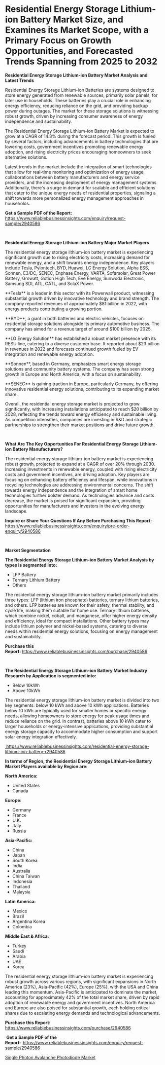 <p><h1>Residential Energy Storage Lithium-ion Battery Market Size, and Examines its Market Scope, with a Primary Focus on Growth Opportunities, and Forecasted Trends Spanning from 2025 to 2032</h1></p><p><strong>Residential Energy Storage Lithium-ion Battery Market Analysis and Latest Trends</strong></p>
<p><p>Residential Energy Storage Lithium-ion Batteries are systems designed to store energy generated from renewable sources, primarily solar panels, for later use in households. These batteries play a crucial role in enhancing energy efficiency, reducing reliance on the grid, and providing backup power during outages. The market for these storage solutions is witnessing robust growth, driven by increasing consumer awareness of energy independence and sustainability.</p><p>The Residential Energy Storage Lithium-ion Battery Market is expected to grow at a CAGR of 14.3% during the forecast period. This growth is fueled by several factors, including advancements in battery technologies that are lowering costs, government incentives promoting renewable energy adoption, and rising electricity prices encouraging homeowners to seek alternative solutions.</p><p>Latest trends in the market include the integration of smart technologies that allow for real-time monitoring and optimization of energy usage, collaborations between battery manufacturers and energy service providers, and the increasing deployment of energy management systems. Additionally, there's a surge in demand for scalable and efficient solutions that cater to the unique energy needs of residential properties, signaling a shift towards more personalized energy management approaches in households.</p></p>
<p><strong>Get a Sample PDF of the Report:&nbsp;</strong> <a href="https://www.reliablebusinessinsights.com/enquiry/request-sample/2940586?utm_campaign=3206&utm_medium=2&utm_source=Github&utm_content=ia&utm_term=15032025&utm_id=residential-energy-storage-lithium-ion-battery">https://www.reliablebusinessinsights.com/enquiry/request-sample/2940586</a></p>
<p>&nbsp;</p>
<p><strong>Residential Energy Storage Lithium-ion Battery Major Market Players</strong></p>
<p><p>The residential energy storage lithium-ion battery market is experiencing significant growth due to rising electricity costs, increasing demand for renewable energy, and a shift towards energy independence. Key players include Tesla, Pylontech, BYD, Huawei, LG Energy Solution, Alpha ESS, Sonnen, E3/DC, SENEC, Enphase Energy, VARTA, Sofarsolar, Great Power Battery, Growatt, Gotion High Tech, Eve Energy, Sunwoda Electronic, Samsung SDI, ATL, CATL, and SolaX Power.</p><p>**Tesla** is a leader in this sector with its Powerwall product, witnessing substantial growth driven by innovative technology and brand strength. The company reported revenues of approximately $81 billion in 2022, with energy products contributing a growing portion.</p><p>**BYD**, a giant in both batteries and electric vehicles, focuses on residential storage solutions alongside its primary automotive business. The company has aimed for a revenue target of around $100 billion by 2025.</p><p>**LG Energy Solution** has established a robust market presence with its RESU line, catering to a diverse customer base. It reported about $23 billion in revenues in 2022 and forecasts continued growth fueled by EV integration and renewable energy adoption.</p><p>**Sonnen**, based in Germany, emphasizes smart energy storage solutions and community battery systems. The company has seen strong growth in Europe and North America, with a focus on sustainability.</p><p>**SENEC** is gaining traction in Europe, particularly Germany, by offering innovative residential energy solutions, contributing to its expanding market share.</p><p>Overall, the residential energy storage market is projected to grow significantly, with increasing installations anticipated to reach $20 billion by 2028, reflecting the trends toward energy efficiency and sustainable living. As competition intensifies, companies are investing in R&D and strategic partnerships to strengthen their market positions and drive future growth.</p></p>
<p>&nbsp;</p>
<p><strong>What Are The Key Opportunities For Residential Energy Storage Lithium-ion Battery Manufacturers?</strong></p>
<p><p>The residential energy storage lithium-ion battery market is experiencing robust growth, projected to expand at a CAGR of over 20% through 2030. Increasing investments in renewable energy, coupled with rising electricity costs and government incentives, are driving adoption. Key players are focusing on enhancing battery efficiency and lifespan, while innovations in recycling technologies are addressing environmental concerns. The shift towards energy independence and the integration of smart home technologies further bolster demand. As technologies advance and costs decrease, the market is poised for significant expansion, providing opportunities for manufacturers and investors in the evolving energy landscape.</p></p>
<p><strong>Inquire or Share Your Questions If Any Before Purchasing This Report:</strong> <a href="https://www.reliablebusinessinsights.com/enquiry/pre-order-enquiry/2940586?utm_campaign=3206&utm_medium=2&utm_source=Github&utm_content=ia&utm_term=15032025&utm_id=residential-energy-storage-lithium-ion-battery">https://www.reliablebusinessinsights.com/enquiry/pre-order-enquiry/2940586</a></p>
<p>&nbsp;</p>
<p><strong>Market Segmentation</strong></p>
<p><strong>The Residential Energy Storage Lithium-ion Battery Market Analysis by types is segmented into:</strong></p>
<p><ul><li>LFP Battery</li><li>Ternary Lithium Battery</li><li>Others</li></ul></p>
<p><p>The residential energy storage lithium-ion battery market primarily includes three types: LFP (lithium iron phosphate) batteries, ternary lithium batteries, and others. LFP batteries are known for their safety, thermal stability, and cycle life, making them suitable for home use. Ternary lithium batteries, which combine nickel, cobalt, and manganese, offer higher energy density and efficiency, ideal for compact installations. Other battery types may include lithium polymer and nickel-based systems, catering to diverse needs within residential energy solutions, focusing on energy management and sustainability.</p></p>
<p><strong>Purchase this Report:&nbsp;</strong><a href="https://www.reliablebusinessinsights.com/purchase/2940586?utm_campaign=3206&utm_medium=2&utm_source=Github&utm_content=ia&utm_term=15032025&utm_id=residential-energy-storage-lithium-ion-battery">https://www.reliablebusinessinsights.com/purchase/2940586</a></p>
<p>&nbsp;</p>
<p><strong>The Residential Energy Storage Lithium-ion Battery Market Industry Research by Application is segmented into:</strong></p>
<p><ul><li>Below 10kWh</li><li>Above 10kWh</li></ul></p>
<p><p>The residential energy storage lithium-ion battery market is divided into two key segments: below 10 kWh and above 10 kWh applications. Batteries below 10 kWh are typically used for smaller homes or specific energy needs, allowing homeowners to store energy for peak usage times and reduce reliance on the grid. In contrast, batteries above 10 kWh cater to larger households or energy-intensive applications, providing substantial energy storage capacity to accommodate higher consumption and support solar energy integration effectively.</p></p>
<p><a href="https://www.reliablebusinessinsights.com/residential-energy-storage-lithium-ion-battery-r2940586?utm_campaign=3206&utm_medium=2&utm_source=Github&utm_content=ia&utm_term=15032025&utm_id=residential-energy-storage-lithium-ion-battery">&nbsp;https://www.reliablebusinessinsights.com/residential-energy-storage-lithium-ion-battery-r2940586</a></p>
<p><strong>In terms of Region, the Residential Energy Storage Lithium-ion Battery Market Players available by Region are:</strong></p>
<p>
    <p> <strong> North America: </strong>
        <ul>
            <li>United States</li>
            <li>Canada</li>
        </ul>
        </p> 
    <p> <strong> Europe: </strong>
        <ul>
            <li>Germany</li>
            <li>France</li>
            <li>U.K.</li>
            <li>Italy</li>
            <li>Russia</li>
        </ul>
        </p> 
    <p> <strong> Asia-Pacific: </strong>
        <ul>
            <li>China</li>
            <li>Japan</li>
            <li>South Korea</li>
            <li>India</li>
            <li>Australia</li>
            <li>China Taiwan</li>
            <li>Indonesia</li>
            <li>Thailand</li>
            <li>Malaysia</li>
        </ul>
        </p> 
    <p> <strong> Latin America: </strong>
        <ul>
            <li>Mexico</li>
            <li>Brazil</li>
            <li>Argentina Korea</li>
            <li>Colombia</li>
        </ul>
        </p> 
    <p> <strong> Middle East & Africa: </strong>
        <ul>
            <li>Turkey</li>
            <li>Saudi</li>
            <li>Arabia</li>
            <li>UAE</li>
            <li>Korea</li>
        </ul>
    </p>
    </p>
<p><p>The residential energy storage lithium-ion battery market is experiencing robust growth across various regions, with significant expansions in North America (23%), Asia-Pacific (42%), Europe (25%), with the USA and China leading this momentum. Asia-Pacific is anticipated to dominate the market, accounting for approximately 42% of the total market share, driven by rapid adoption of renewable energy and government incentives. North America and Europe are also poised for substantial growth, each holding critical shares due to escalating energy demands and technological advancements.</p></p>
<p><strong>Purchase this Report: </strong><a href="https://www.reliablebusinessinsights.com/purchase/2940586?utm_campaign=3206&utm_medium=2&utm_source=Github&utm_content=ia&utm_term=15032025&utm_id=residential-energy-storage-lithium-ion-battery">https://www.reliablebusinessinsights.com/purchase/2940586</a></p>
<p>&nbsp;<strong>Get a Sample PDF of the Report:&nbsp;&nbsp;</strong><a href="https://www.reliablebusinessinsights.com/enquiry/request-sample/2940586?utm_campaign=3206&utm_medium=2&utm_source=Github&utm_content=ia&utm_term=15032025&utm_id=residential-energy-storage-lithium-ion-battery">https://www.reliablebusinessinsights.com/enquiry/request-sample/2940586</a></p>
<p><strong></strong></p>
<p><p><a href="https://github.com/miottaredlin79/Market-Research-Report-List-1/blob/main/single-photon-avalanche-photodiode-market.md?utm_campaign=3206&utm_medium=2&utm_source=Github&utm_content=ia&utm_term=15032025&utm_id=residential-energy-storage-lithium-ion-battery">Single Photon Avalanche Photodiode Market</a></p></p>